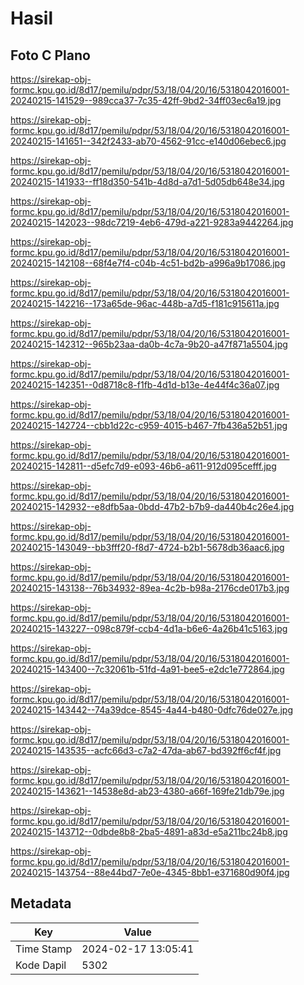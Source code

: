 # Hasil

## Foto C Plano

https://sirekap-obj-formc.kpu.go.id/8d17/pemilu/pdpr/53/18/04/20/16/5318042016001-20240215-141529--989cca37-7c35-42ff-9bd2-34ff03ec6a19.jpg

https://sirekap-obj-formc.kpu.go.id/8d17/pemilu/pdpr/53/18/04/20/16/5318042016001-20240215-141651--342f2433-ab70-4562-91cc-e140d06ebec6.jpg

https://sirekap-obj-formc.kpu.go.id/8d17/pemilu/pdpr/53/18/04/20/16/5318042016001-20240215-141933--ff18d350-541b-4d8d-a7d1-5d05db648e34.jpg

https://sirekap-obj-formc.kpu.go.id/8d17/pemilu/pdpr/53/18/04/20/16/5318042016001-20240215-142023--98dc7219-4eb6-479d-a221-9283a9442264.jpg

https://sirekap-obj-formc.kpu.go.id/8d17/pemilu/pdpr/53/18/04/20/16/5318042016001-20240215-142108--68f4e7f4-c04b-4c51-bd2b-a996a9b17086.jpg

https://sirekap-obj-formc.kpu.go.id/8d17/pemilu/pdpr/53/18/04/20/16/5318042016001-20240215-142216--173a65de-96ac-448b-a7d5-f181c915611a.jpg

https://sirekap-obj-formc.kpu.go.id/8d17/pemilu/pdpr/53/18/04/20/16/5318042016001-20240215-142312--965b23aa-da0b-4c7a-9b20-a47f871a5504.jpg

https://sirekap-obj-formc.kpu.go.id/8d17/pemilu/pdpr/53/18/04/20/16/5318042016001-20240215-142351--0d8718c8-f1fb-4d1d-b13e-4e44f4c36a07.jpg

https://sirekap-obj-formc.kpu.go.id/8d17/pemilu/pdpr/53/18/04/20/16/5318042016001-20240215-142724--cbb1d22c-c959-4015-b467-7fb436a52b51.jpg

https://sirekap-obj-formc.kpu.go.id/8d17/pemilu/pdpr/53/18/04/20/16/5318042016001-20240215-142811--d5efc7d9-e093-46b6-a611-912d095cefff.jpg

https://sirekap-obj-formc.kpu.go.id/8d17/pemilu/pdpr/53/18/04/20/16/5318042016001-20240215-142932--e8dfb5aa-0bdd-47b2-b7b9-da440b4c26e4.jpg

https://sirekap-obj-formc.kpu.go.id/8d17/pemilu/pdpr/53/18/04/20/16/5318042016001-20240215-143049--bb3fff20-f8d7-4724-b2b1-5678db36aac6.jpg

https://sirekap-obj-formc.kpu.go.id/8d17/pemilu/pdpr/53/18/04/20/16/5318042016001-20240215-143138--76b34932-89ea-4c2b-b98a-2176cde017b3.jpg

https://sirekap-obj-formc.kpu.go.id/8d17/pemilu/pdpr/53/18/04/20/16/5318042016001-20240215-143227--098c879f-ccb4-4d1a-b6e6-4a26b41c5163.jpg

https://sirekap-obj-formc.kpu.go.id/8d17/pemilu/pdpr/53/18/04/20/16/5318042016001-20240215-143400--7c32061b-51fd-4a91-bee5-e2dc1e772864.jpg

https://sirekap-obj-formc.kpu.go.id/8d17/pemilu/pdpr/53/18/04/20/16/5318042016001-20240215-143442--74a39dce-8545-4a44-b480-0dfc76de027e.jpg

https://sirekap-obj-formc.kpu.go.id/8d17/pemilu/pdpr/53/18/04/20/16/5318042016001-20240215-143535--acfc66d3-c7a2-47da-ab67-bd392ff6cf4f.jpg

https://sirekap-obj-formc.kpu.go.id/8d17/pemilu/pdpr/53/18/04/20/16/5318042016001-20240215-143621--14538e8d-ab23-4380-a66f-169fe21db79e.jpg

https://sirekap-obj-formc.kpu.go.id/8d17/pemilu/pdpr/53/18/04/20/16/5318042016001-20240215-143712--0dbde8b8-2ba5-4891-a83d-e5a211bc24b8.jpg

https://sirekap-obj-formc.kpu.go.id/8d17/pemilu/pdpr/53/18/04/20/16/5318042016001-20240215-143754--88e44bd7-7e0e-4345-8bb1-e371680d90f4.jpg


## Metadata

| Key        | Value               |
| ---------- | ------------------- |
| Time Stamp | 2024-02-17 13:05:41 |
| Kode Dapil | 5302                |



